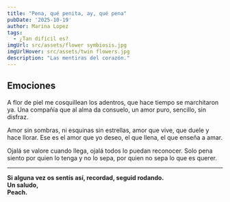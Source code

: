 ```yaml
---
title: "Pena, qué penita, ay, qué pena" 
pubDate: '2025-10-19'
author: Marina Lopez
tags:
  - ¿Tan difícil es?
imgUrl: src/assets/flower symbiosis.jpg
imgUrlHover: src/assets/twin flowers.jpg
description: "Las mentiras del corazón."
---
```

## Emociones
A flor de piel me cosquillean los adentros,
que hace tiempo se marchitaron ya.
Una compañía que al alma da consuelo,
un amor puro, sencillo, sin disfraz.  

Amor sin sombras, ni esquinas sin estrellas,
amor que vive, que duele y hace llorar.
Ese es el amor que yo deseo,
el que llena, el que enseña a amar.  

Ojalá se valore cuando llega,
ojalá todos lo puedan reconocer.
Solo pena siento por quien lo tenga y no lo sepa,
por quien no sepa lo que es querer.  

---

**Si alguna vez os sentís así, recordad, seguid rodando.  
Un saludo,  
Peach.**
